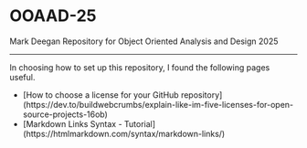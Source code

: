 # OOAAD-25
Mark Deegan Repository for Object Oriented Analysis and Design 2025

---
In choosing how to set up this repository, I found the following pages useful.

<ul>
  <li>[How to choose a license for your GitHub repository](https://dev.to/buildwebcrumbs/explain-like-im-five-licenses-for-open-source-projects-16ob)</li>
<li>[Markdown Links Syntax - Tutorial](https://htmlmarkdown.com/syntax/markdown-links/)</li>
</ul>
